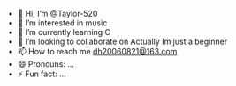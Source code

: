 - 👋 Hi, I’m @Taylor-520
- 👀 I’m interested in music
- 🌱 I’m currently learning C
- 💞️ I’m looking to collaborate on Actually Im just a beginner
- 📫 How to reach me dh20060821@163.com
- 😄 Pronouns: ...
- ⚡ Fun fact: ...

<!---
Taylor-520/Taylor-520 is a ✨ special ✨ repository because its `README.md` (this file) appears on your GitHub profile.
You can click the Preview link to take a look at your changes.
--->
